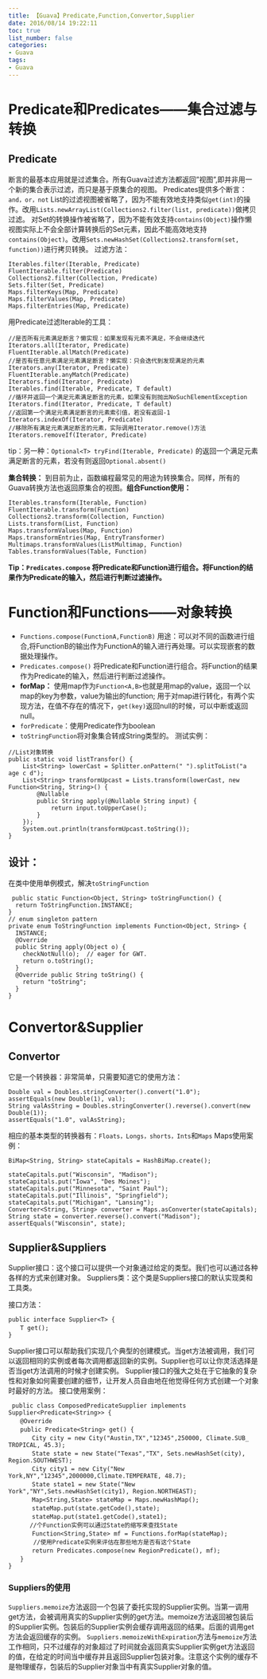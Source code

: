 ```yaml
---
title: 【Guava】Predicate,Function,Convertor,Supplier
date: 2016/08/14 19:22:11
toc: true
list_number: false
categories:
- Guava
tags:
- Guava
---
```



# Predicate和Predicates——集合过滤与转换
## Predicate

断言的最基本应用就是过滤集合。所有Guava过滤方法都返回”视图”,即并非用一个新的集合表示过滤，而只是基于原集合的视图。
Predicates提供多个断言：`and，or，not`
List的过滤视图被省略了，因为不能有效地支持类似`get(int)`的操作。改用`Lists.newArrayList(Collections2.filter(list, predicate))`做拷贝过滤。
对Set的转换操作被省略了，因为不能有效支持`contains(Object)`操作懒视图实际上不会全部计算转换后的Set元素，因此不能高效地支持`contains(Object)`。改用`Sets.newHashSet(Collections2.transform(set, function))`进行拷贝转换。
过滤方法：
```
Iterables.filter(Iterable, Predicate)
FluentIterable.filter(Predicate)
Collections2.filter(Collection, Predicate)
Sets.filter(Set, Predicate)
Maps.filterKeys(Map, Predicate)
Maps.filterValues(Map, Predicate)
Maps.filterEntries(Map, Predicate)
```
用Predicate过滤Iterable的工具：
```
//是否所有元素满足断言？懒实现：如果发现有元素不满足，不会继续迭代
Iterators.all(Iterator, Predicate)
FluentIterable.allMatch(Predicate) 
//是否有任意元素满足元素满足断言？懒实现：只会迭代到发现满足的元素	
Iterators.any(Iterator, Predicate)
FluentIterable.anyMatch(Predicate) 
Iterators.find(Iterator, Predicate)
Iterables.find(Iterable, Predicate, T default)
//循环并返回一个满足元素满足断言的元素，如果没有则抛出NoSuchElementException
Iterators.find(Iterator, Predicate, T default) 
//返回第一个满足元素满足断言的元素索引值，若没有返回-1
Iterators.indexOf(Iterator, Predicate) 
//移除所有满足元素满足断言的元素，实际调用Iterator.remove()方法
Iterators.removeIf(Iterator, Predicate) 
```

tip：另一种：`Optional<T> tryFind(Iterable, Predicate)` 的返回一个满足元素满足断言的元素，若没有则返回`Optional.absent()`

**集合转换：**
到目前为止，函数编程最常见的用途为转换集合。同样，所有的Guava转换方法也返回原集合的视图。**组合Function使用：**
```
Iterables.transform(Iterable, Function)
FluentIterable.transform(Function)
Collections2.transform(Collection, Function)
Lists.transform(List, Function)
Maps.transformValues(Map, Function)
Maps.transformEntries(Map, EntryTransformer)
Multimaps.transformValues(ListMultimap, Function)
Tables.transformValues(Table, Function)
```

**Tip：`Predicates.compose` 将Predicate和Function进行组合。将Function的结果作为Predicate的输入，然后进行判断过滤操作。**

# Function和Functions——对象转换

- `Functions.compose(FunctionA,FunctionB)` 用途：可以对不同的函数进行组合,将FunctionB的输出作为FunctionA的输入进行再处理。可以实现嵌套的数据处理操作。
- `Predicates.compose()` 将Predicate和Function进行组合。将Function的结果作为Predicate的输入，然后进行判断过滤操作。
- **forMap：**
使用map作为`Function<A,B>`也就是用map的value，返回一个以map的key为参数，value为输出的function; 用于对map进行转化，有两个实现方法，在值不存在的情况下，`get(key)`返回null的时候，可以中断或返回null。
- `forPredicate`：使用Predicate作为boolean
- `toStringFunction`将对象集合转成String类型的。
测试实例：
```
//List对象转换
public static void listTransfor() {
    List<String> lowerCast = Splitter.onPattern(" ").splitToList("a age c d");
    List<String> transformUpcast = Lists.transform(lowerCast, new Function<String, String>() {
        @Nullable
        public String apply(@Nullable String input) {
            return input.toUpperCase();
        }
    });
    System.out.println(transformUpcast.toString());
}
```
## 设计：
在类中使用单例模式，解决`toStringFunction`
```
 public static Function<Object, String> toStringFunction() {
  return ToStringFunction.INSTANCE;
}
// enum singleton pattern
private enum ToStringFunction implements Function<Object, String> {
  INSTANCE;
  @Override
  public String apply(Object o) {
    checkNotNull(o);  // eager for GWT.
    return o.toString();
  }
  @Override public String toString() {
    return "toString";
  }
}
```

# Convertor&Supplier

## Convertor
它是一个转换器：非常简单，只需要知道它的使用方法：
```
Double val = Doubles.stringConverter().convert("1.0");
assertEquals(new Double(1), val);
String valAsString = Doubles.stringConverter().reverse().convert(new Double(1)); 
assertEquals("1.0", valAsString);

```

相应的基本类型的转换器有：`Floats，Longs，shorts，Ints`和`Maps`
Maps使用案例：
```
BiMap<String, String> stateCapitals = HashBiMap.create();
   
stateCapitals.put("Wisconsin", "Madison");
stateCapitals.put("Iowa", "Des Moines");
stateCapitals.put("Minnesota", "Saint Paul");
stateCapitals.put("Illinois", "Springfield");
stateCapitals.put("Michigan", "Lansing");
Converter<String, String> converter = Maps.asConverter(stateCapitals);
String state = converter.reverse().convert("Madison");
assertEquals("Wisconsin", state);
```

## Supplier&Suppliers

Supplier接口：这个接口可以提供一个对象通过给定的类型。我们也可以通过各种各样的方式来创建对象。
Suppliers类：这个类是Suppliers接口的默认实现类和工具类。

接口方法：
```
public interface Supplier<T> {
　　T get();
}
```

Supplier接口可以帮助我们实现几个典型的创建模式。当get方法被调用，我们可以返回相同的实例或者每次调用都返回新的实例。Supplier也可以让你灵活选择是否当get方法调用的时候才创建实例。
Supplier接口的强大之处在于它抽象的复杂性和对象如何需要创建的细节，让开发人员自由地在他觉得任何方式创建一个对象时最好的方法。
接口使用案例：
```
 public class ComposedPredicateSupplier implements Supplier<Predicate<String>> {
　　@Override
　　public Predicate<String> get() {
　　　　City city = new City("Austin,TX","12345",250000, Climate.SUB_ TROPICAL, 45.3);
　　　　State state = new State("Texas","TX", Sets.newHashSet(city), Region.SOUTHWEST);
　　　　City city1 = new City("New York,NY","12345",2000000,Climate.TEMPERATE, 48.7);
　　　　State state1 = new State("New York","NY",Sets.newHashSet(city1), Region.NORTHEAST);
　　　　Map<String,State> stateMap = Maps.newHashMap();
　　　　stateMap.put(state.getCode(),state);
　　　　stateMap.put(state1.getCode(),state1);
      //个Function实例可以通过State的缩写来查找State
　　　　Function<String,State> mf = Functions.forMap(stateMap);
       //使用Predicate实例来评估在那些地方是否有这个State
　　　　return Predicates.compose(new RegionPredicate(), mf);
　　}
}
```

### Suppliers的使用
`Suppliers.memoize`方法返回一个包装了委托实现的Supplier实例。当第一调用get方法，会被调用真实的Supplier实例的get方法。memoize方法返回被包装后的Supplier实例。包装后的Supplier实例会缓存调用返回的结果。后面的调用get方法会返回缓存的实例。
`Suppliers.memoizeWithExpiration`方法与`memoize`方法工作相同，只不过缓存的对象超过了时间就会返回真实Supplier实例get方法返回的值，在给定的时间当中缓存并且返回Supplier包装对象。注意这个实例的缓存不是物理缓存，包装后的Supplier对象当中有真实Supplier对象的值。